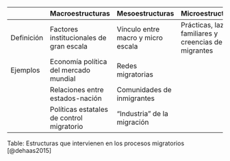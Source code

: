 
|            | Macroestructuras                        | Mesoestructuras                  | Microestructuras                                       |
|------------|-------------------------------------------|------------------------------------|----------------------------------------------------------|
| Definición | Factores institucionales de gran escala   | Vínculo entre macro y micro escala | Prácticas, lazos familiares y creencias de los migrantes |
| Ejemplos   | Economía política del mercado mundial     | Redes migratorias                  |                                                          |
|            | Relaciones entre estados\-nación          | Comunidades de inmigrantes         |                                                          |
|            | Políticas estatales de control migratorio | “Industria” de la migración        |                                                          |

Table: Estructuras que intervienen en los procesos migratorios [@dehaas2015]